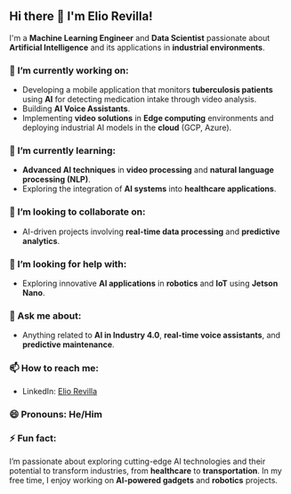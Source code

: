 ## Hi there 👋 I'm Elio Revilla!

I'm a **Machine Learning Engineer** and **Data Scientist** passionate about **Artificial Intelligence** and its applications in **industrial environments**.

### 🔭 I’m currently working on:
- Developing a mobile application that monitors **tuberculosis patients** using **AI** for detecting medication intake through video analysis.
- Building **AI Voice Assistants**.
- Implementing **video solutions** in **Edge computing** environments and deploying industrial AI models in the **cloud** (GCP, Azure).

### 🌱 I’m currently learning:
- **Advanced AI techniques** in **video processing** and **natural language processing (NLP)**.
- Exploring the integration of **AI systems** into **healthcare applications**.

### 👯 I’m looking to collaborate on:
- AI-driven projects involving **real-time data processing** and **predictive analytics**.

### 🤔 I’m looking for help with:
- Exploring innovative **AI applications** in **robotics** and **IoT** using **Jetson Nano**.

### 💬 Ask me about:
- Anything related to **AI in Industry 4.0**, **real-time voice assistants**, and **predictive maintenance**.

### 📫 How to reach me:
- LinkedIn: [Elio Revilla](https://www.linkedin.com/in/elio-revilla-perez/)

### 😄 Pronouns: He/Him

### ⚡ Fun fact:
I’m passionate about exploring cutting-edge AI technologies and their potential to transform industries, from **healthcare** to **transportation**. In my free time, I enjoy working on **AI-powered gadgets** and **robotics** projects.

